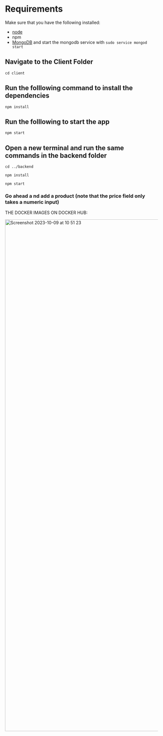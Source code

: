 # Requirements
Make sure that you have the following installed:
- [node](https://www.digitalocean.com/community/tutorials/how-to-install-node-js-on-ubuntu-18-04) 
- npm 
- [MongoDB](https://docs.mongodb.com/manual/tutorial/install-mongodb-on-ubuntu/) and start the mongodb service with `sudo service mongod start`
  
## Navigate to the Client Folder 
 `cd client`

## Run the folllowing command to install the dependencies 
 `npm install`

## Run the folllowing to start the app
 `npm start`

## Open a new terminal and run the same commands in the backend folder
 `cd ../backend`

 `npm install`

 `npm start`

 ### Go ahead a nd add a product (note that the price field only takes a numeric input)

 THE DOCKER IMAGES ON DOCKER HUB:

 <img width="1680" alt="Screenshot 2023-10-09 at 10 51 23" src="https://github.com/Petegichana/yolo/assets/55927229/1e23ef19-14aa-489e-b324-a2b37c472989">
